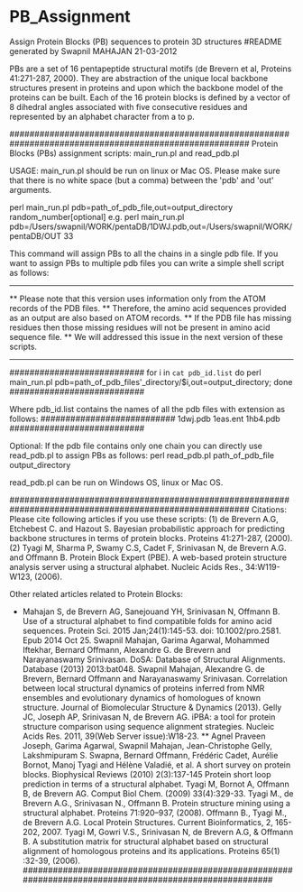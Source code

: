 # PB_Assignment
Assign Protein Blocks (PB) sequences to protein 3D structures
#README generated by Swapnil MAHAJAN 21-03-2012

PBs are a set of 16 pentapeptide structural motifs (de Brevern et al, Proteins 41:271-287, 2000). 
They are abstraction of the unique local backbone structures present in proteins and upon which the backbone model of the proteins can be built. 
Each of the 16 protein blocks is defined by a vector of 8 dihedral angles associated with five consecutive residues and represented by an alphabet character from a to p.


########################################################################################################
Protein Blocks (PBs) assignment scripts: main_run.pl and read_pdb.pl

USAGE:
main_run.pl should be run on linux or Mac OS. 
Please make sure that there is no white space (but a comma) between the 'pdb' and 'out' arguments.

perl main_run.pl pdb=path_of_pdb_file,out=output_directory random_number[optional]
e.g.
perl main_run.pl pdb=/Users/swapnil/WORK/pentaDB/1DWJ.pdb,out=/Users/swapnil/WORK/pentaDB/OUT 33

This command will assign PBs to all the chains in a single pdb file.
If you want to assign PBs to multiple pdb files you can write a simple shell script as follows:

***** 
** Please note that this version uses information only from the ATOM records of the PDB files. 
** Therefore, the amino acid sequences provided as an output are also based on ATOM records. 
** If the PDB file has missing residues then those missing residues will not be present in amino acid sequence file.
** We will addressed this issue in the next version of these scripts.
*****

###########################
for i in `cat pdb_id.list`
do
perl main_run.pl pdb=path_of_pdb_files'_directory/$i,out=output_directory;
done
###########################

Where pdb_id.list contains the names of all the pdb files with extension as follows:
###########################
1dwj.pdb
1eas.ent
1hb4.pdb
###########################

Optional:
If the pdb file contains only one chain you can directly use read_pdb.pl to assign PBs as follows:
perl read_pdb.pl path_of_pdb_file output_directory

read_pdb.pl can be run on Windows OS, linux or Mac OS.


########################################################################################################
Citations:
Please cite following articles if you use these scripts:
(1) de Brevern A.G, Etchebest C. and Hazout S. Bayesian probabilistic approach for predicting backbone structures in terms of protein blocks. Proteins 41:271-287, (2000).
(2) Tyagi M, Sharma P, Swamy C.S, Cadet F, Srinivasan N, de Brevern A.G. and Offmann B. Protein Block Expert (PBE). A web-based protein structure analysis server using a structural alphabet. Nucleic Acids Res., 34:W119-W123, (2006).


Other related articles related to Protein Blocks:
* Mahajan S, de Brevern AG, Sanejouand YH, Srinivasan N, Offmann B. Use of a structural alphabet to find compatible folds for amino acid sequences. Protein Sci. 2015 Jan;24(1):145-53. doi: 10.1002/pro.2581. Epub 2014 Oct 25.
Swapnil Mahajan, Garima Agarwal, Mohammed Iftekhar, Bernard Offmann, Alexandre G. de Brevern and Narayanaswamy Srinivasan. DoSA: Database of Structural Alignments. Database (2013) 2013:bat048.
Swapnil Mahajan, Alexandre G. de Brevern, Bernard Offmann and Narayanaswamy Srinivasan. Correlation between local structural dynamics of proteins inferred from NMR ensembles and evolutionary dynamics of homologues of known structure. Journal of Biomolecular Structure & Dynamics (2013).
Gelly JC, Joseph AP, Srinivasan N, de Brevern AG. iPBA: a tool for protein structure comparison using sequence alignment strategies. Nucleic Acids Res. 2011, 39(Web Server issue):W18-23.
** Agnel Praveen Joseph, Garima Agarwal, Swapnil Mahajan, Jean-Christophe Gelly, Lakshmipuram S. Swapna, Bernard Offmann, Frédéric Cadet, Aurélie Bornot, Manoj Tyagi and Hélène Valadié, et al. A short survey on protein blocks. Biophysical Reviews (2010) 2(3):137-145
Protein short loop prediction in terms of a structural alphabet. Tyagi M, Bornot A, Offmann B, de Brevern AG. Comput Biol Chem. (2009) 33(4):329-33.
Tyagi M., de Brevern A.G., Srinivasan N., Offmann B. Protein structure mining using a structural alphabet. Proteins 71:920–937, (2008).
Offmann B., Tyagi M., de Brevern A.G. Local Protein Structures. Current Bioinformatics, 2, 165-202, 2007.
Tyagi M, Gowri V.S., Srinivasan N,  de Brevern A.G, & Offmann B. A substitution matrix for structural alphabet based on structural alignment of homologous proteins and its applications. Proteins 65(1) :32-39, (2006).
########################################################################################################
